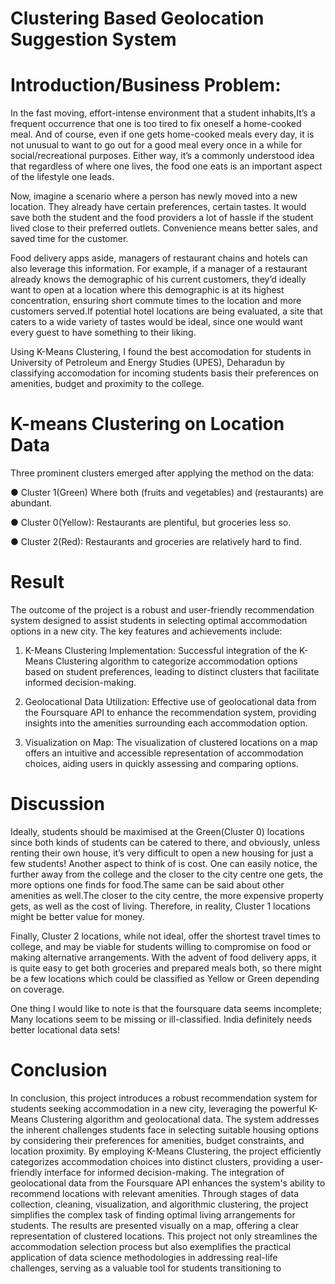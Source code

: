 # Clustering Based Geolocation Suggestion System

# Introduction/Business Problem:

In the fast moving, effort-intense environment that a student inhabits,It’s a frequent occurrence
that one is too tired to fix oneself a home-cooked meal. And of course, even if one gets
home-cooked meals every day, it is not unusual to want to go out for a good meal every once in
a while for social/recreational purposes. Either way, it’s a commonly understood idea that
regardless of where one lives, the food one eats is an important aspect of the lifestyle one
leads.

Now, imagine a scenario where a person has newly moved into a new location. They already
have certain preferences, certain tastes. It would save both the student and the food providers a
lot of hassle if the student lived close to their preferred outlets. Convenience means better
sales, and saved time for the customer.

Food delivery apps aside, managers of restaurant chains and hotels can also leverage this
information. For example, if a manager of a restaurant already knows the demographic of his
current customers, they’d ideally want to open at a location where this demographic is at its
highest concentration, ensuring short commute times to the location and more customers
served.If potential hotel locations are being evaluated, a site that caters to a wide variety of
tastes would be ideal, since one would want every guest to have something to their liking.


Using K-Means Clustering, I found the best accomodation for students in University of Petroleum and Energy Studies (UPES), Deharadun by classifying accomodation for incoming students basis their preferences on amenities, budget and proximity to the college.

# K-means Clustering on Location Data

Three prominent clusters emerged after applying the method on the data:

● Cluster 1(Green) Where both (fruits and vegetables) and (restaurants) are abundant.

● Cluster 0(Yellow): Restaurants are plentiful, but groceries less so.

● Cluster 2(Red): Restaurants and groceries are relatively hard to find.

# Result

The outcome of the project is a robust and user-friendly recommendation system designed to
assist students in selecting optimal accommodation options in a new city. The key features and
achievements include:

1. K-Means Clustering Implementation: Successful integration of the K-Means Clustering
algorithm to categorize accommodation options based on student preferences, leading to
distinct clusters that facilitate informed decision-making.

2. Geolocational Data Utilization: Effective use of geolocational data from the Foursquare API
to enhance the recommendation system, providing insights into the amenities surrounding
each accommodation option.

3. Visualization on Map: The visualization of clustered locations on a map offers an intuitive
and accessible representation of accommodation choices, aiding users in quickly assessing
and comparing options.


# Discussion

Ideally, students should be maximised at the Green(Cluster 0) locations since both kinds of
students can be catered to there, and obviously, unless renting their own house, it’s very difficult
to open a new housing for just a few students!
Another aspect to think of is cost. One can easily notice, the further away from the college and
the closer to the city centre one gets, the more options one finds for food.The same can be said
about other amenities as well.The closer to the city centre, the more expensive property gets, as
well as the cost of living. Therefore, in reality, Cluster 1 locations might be better value for
money.

Finally, Cluster 2 locations, while not ideal, offer the shortest travel times to college, and may be
viable for students willing to compromise on food or making alternative arrangements. With the
advent of food delivery apps, it is quite easy to get both groceries and prepared meals both, so
there might be a few locations which could be classified as Yellow or Green depending on
coverage.

One thing I would like to note is that the foursquare data seems incomplete; Many locations
seem to be missing or ill-classified. India definitely needs better locational data sets!

# Conclusion

In conclusion, this project introduces a robust recommendation system for students seeking
accommodation in a new city, leveraging the powerful K-Means Clustering algorithm and
geolocational data. The system addresses the inherent challenges students face in selecting
suitable housing options by considering their preferences for amenities, budget constraints, and
location proximity. By employing K-Means Clustering, the project efficiently categorizes
accommodation choices into distinct clusters, providing a user-friendly interface for informed
decision-making. The integration of geolocational data from the Foursquare API enhances the
system's ability to recommend locations with relevant amenities. Through stages of data
collection, cleaning, visualization, and algorithmic clustering, the project simplifies the complex
task of finding optimal living arrangements for students. The results are presented visually on a
map, offering a clear representation of clustered locations. This project not only streamlines the
accommodation selection process but also exemplifies the practical application of data science
methodologies in addressing real-life challenges, serving as a valuable tool for students
transitioning to
